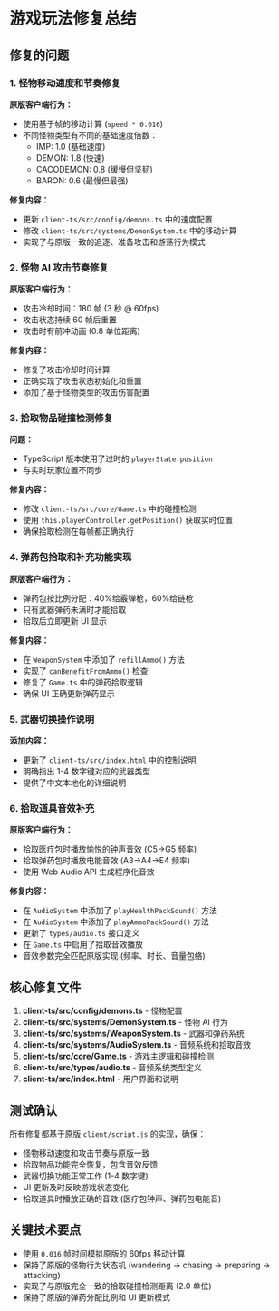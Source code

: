 # 游戏玩法修复总结

## 修复的问题

### 1. 怪物移动速度和节奏修复

**原版客户端行为：**

- 使用基于帧的移动计算 (`speed * 0.016`)
- 不同怪物类型有不同的基础速度倍数：
  - IMP: 1.0 (基础速度)
  - DEMON: 1.8 (快速)
  - CACODEMON: 0.8 (缓慢但坚韧)
  - BARON: 0.6 (最慢但最强)

**修复内容：**

- 更新 `client-ts/src/config/demons.ts` 中的速度配置
- 修改 `client-ts/src/systems/DemonSystem.ts` 中的移动计算
- 实现了与原版一致的追逐、准备攻击和游荡行为模式

### 2. 怪物 AI 攻击节奏修复

**原版客户端行为：**

- 攻击冷却时间：180 帧 (3 秒 @ 60fps)
- 攻击状态持续 60 帧后重置
- 攻击时有前冲动画 (0.8 单位距离)

**修复内容：**

- 修复了攻击冷却时间计算
- 正确实现了攻击状态初始化和重置
- 添加了基于怪物类型的攻击伤害配置

### 3. 拾取物品碰撞检测修复

**问题：**

- TypeScript 版本使用了过时的 `playerState.position`
- 与实时玩家位置不同步

**修复内容：**

- 修改 `client-ts/src/core/Game.ts` 中的碰撞检测
- 使用 `this.playerController.getPosition()` 获取实时位置
- 确保拾取检测在每帧都正确执行

### 4. 弹药包拾取和补充功能实现

**原版客户端行为：**

- 弹药包按比例分配：40%给霰弹枪，60%给链枪
- 只有武器弹药未满时才能拾取
- 拾取后立即更新 UI 显示

**修复内容：**

- 在 `WeaponSystem` 中添加了 `refillAmmo()` 方法
- 实现了 `canBenefitFromAmmo()` 检查
- 修复了 `Game.ts` 中的弹药拾取逻辑
- 确保 UI 正确更新弹药显示

### 5. 武器切换操作说明

**添加内容：**

- 更新了 `client-ts/src/index.html` 中的控制说明
- 明确指出 1-4 数字键对应的武器类型
- 提供了中文本地化的详细说明

### 6. 拾取道具音效补充

**原版客户端行为：**

- 拾取医疗包时播放愉悦的钟声音效 (C5→G5 频率)
- 拾取弹药包时播放电能音效 (A3→A4→E4 频率)
- 使用 Web Audio API 生成程序化音效

**修复内容：**

- 在 `AudioSystem` 中添加了 `playHealthPackSound()` 方法
- 在 `AudioSystem` 中添加了 `playAmmoPackSound()` 方法
- 更新了 `types/audio.ts` 接口定义
- 在 `Game.ts` 中启用了拾取音效播放
- 音效参数完全匹配原版实现 (频率、时长、音量包络)

## 核心修复文件

1. **client-ts/src/config/demons.ts** - 怪物配置
2. **client-ts/src/systems/DemonSystem.ts** - 怪物 AI 行为
3. **client-ts/src/systems/WeaponSystem.ts** - 武器和弹药系统
4. **client-ts/src/systems/AudioSystem.ts** - 音频系统和拾取音效
5. **client-ts/src/core/Game.ts** - 游戏主逻辑和碰撞检测
6. **client-ts/src/types/audio.ts** - 音频系统类型定义
7. **client-ts/src/index.html** - 用户界面和说明

## 测试确认

所有修复都基于原版 `client/script.js` 的实现，确保：

- 怪物移动速度和攻击节奏与原版一致
- 拾取物品功能完全恢复，包含音效反馈
- 武器切换功能正常工作 (1-4 数字键)
- UI 更新及时反映游戏状态变化
- 拾取道具时播放正确的音效 (医疗包钟声、弹药包电能音)

## 关键技术要点

- 使用 `0.016` 帧时间模拟原版的 60fps 移动计算
- 保持了原版的怪物行为状态机 (wandering → chasing → preparing → attacking)
- 实现了与原版完全一致的拾取碰撞检测距离 (2.0 单位)
- 保持了原版的弹药分配比例和 UI 更新模式

